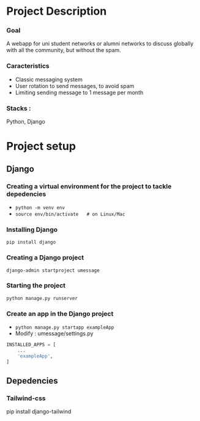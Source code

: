 # Project Description
### Goal
A webapp for uni student networks or alumni networks to discuss globally with all the community, but without the spam. 
### Caracteristics
- Classic messaging system
- User rotation to send messages, to avoid spam
- Limiting sending message to 1 message per month
### Stacks :
Python, Django

# Project setup
## Django
### Creating a virtual environment for the project to tackle depedencies
- ```python -m venv env```
- ```source env/bin/activate   # on Linux/Mac```
### Installing Django
```pip install django```
### Creating a Django project
```django-admin startproject umessage```
### Starting the project
```python manage.py runserver```
### Create an app in the Django project
- ```python manage.py startapp exampleApp```
- Modify : umessage/settings.py
```python
INSTALLED_APPS = [
    ...
    'exampleApp',
]
```
## Depedencies
### Tailwind-css
pip install django-tailwind
